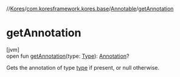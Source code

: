 //[Kores](../../../index.md)/[com.koresframework.kores.base](../index.md)/[Annotable](index.md)/[getAnnotation](get-annotation.md)

# getAnnotation

[jvm]\
open fun [getAnnotation](get-annotation.md)(type: [Type](https://docs.oracle.com/javase/8/docs/api/java/lang/reflect/Type.html)): [Annotation](../-annotation/index.md)?

Gets the annotation of type [type](get-annotation.md) if present, or null otherwise.
